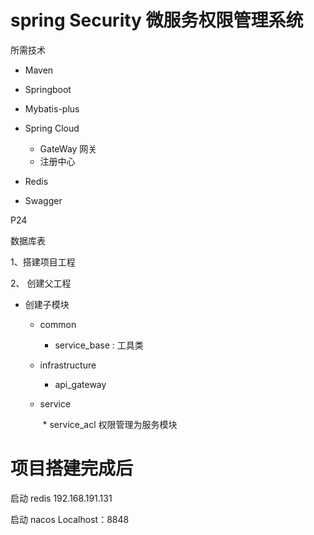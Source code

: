 # spring Security 微服务权限管理系统

所需技术

* Maven

* Springboot

* Mybatis-plus

* Spring Cloud

	* GateWay 网关
	* 注册中心

* Redis

* Swagger

	

P24 

数据库表



1、搭建项目工程

2、 创建父工程

 * 创建子模块	

	* common
		* service_base : 工具类

	

	* infrastructure
		* api_gateway

	* service

		​	* service_acl 权限管理为服务模块

# 项目搭建完成后

启动 redis   192.168.191.131

启动 nacos  Localhost：8848





 